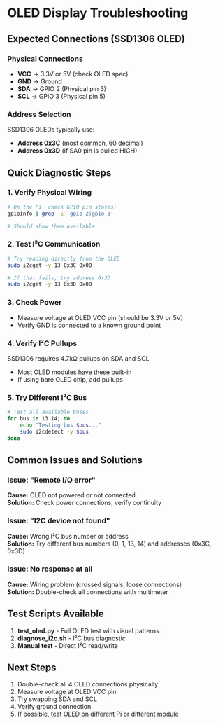 # OLED Display Troubleshooting

## Expected Connections (SSD1306 OLED)

### Physical Connections
- **VCC** → 3.3V or 5V (check OLED spec)
- **GND** → Ground
- **SDA** → GPIO 2 (Physical pin 3)
- **SCL** → GPIO 3 (Physical pin 5)

### Address Selection
SSD1306 OLEDs typically use:
- **Address 0x3C** (most common, 60 decimal)
- **Address 0x3D** (if SA0 pin is pulled HIGH)

## Quick Diagnostic Steps

### 1. Verify Physical Wiring
```bash
# On the Pi, check GPIO pin states:
gpioinfo | grep -E 'gpio 2|gpio 3'

# Should show them available
```

### 2. Test I²C Communication
```bash
# Try reading directly from the OLED
sudo i2cget -y 13 0x3C 0x00

# If that fails, try address 0x3D
sudo i2cget -y 13 0x3D 0x00
```

### 3. Check Power
- Measure voltage at OLED VCC pin (should be 3.3V or 5V)
- Verify GND is connected to a known ground point

### 4. Verify I²C Pullups
SSD1306 requires 4.7kΩ pullups on SDA and SCL
- Most OLED modules have these built-in
- If using bare OLED chip, add pullups

### 5. Try Different I²C Bus
```bash
# Test all available buses
for bus in 13 14; do
    echo "Testing bus $bus..."
    sudo i2cdetect -y $bus
done
```

## Common Issues and Solutions

### Issue: "Remote I/O error"
**Cause:** OLED not powered or not connected  
**Solution:** Check power connections, verify continuity

### Issue: "I2C device not found"
**Cause:** Wrong I²C bus number or address  
**Solution:** Try different bus numbers (0, 1, 13, 14) and addresses (0x3C, 0x3D)

### Issue: No response at all
**Cause:** Wiring problem (crossed signals, loose connections)  
**Solution:** Double-check all connections with multimeter

## Test Scripts Available

1. **test_oled.py** - Full OLED test with visual patterns
2. **diagnose_i2c.sh** - I²C bus diagnostic
3. **Manual test** - Direct I²C read/write

## Next Steps

1. Double-check all 4 OLED connections physically
2. Measure voltage at OLED VCC pin
3. Try swapping SDA and SCL
4. Verify ground connection
5. If possible, test OLED on different Pi or different module

